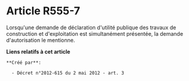 # Article R555-7

Lorsqu'une demande de déclaration d'utilité publique des travaux de  construction et d'exploitation est simultanément
présentée, la demande  d'autorisation le mentionne.

**Liens relatifs à cet article**

	**Créé par**:

	  - Décret n°2012-615 du 2 mai 2012 - art. 3
